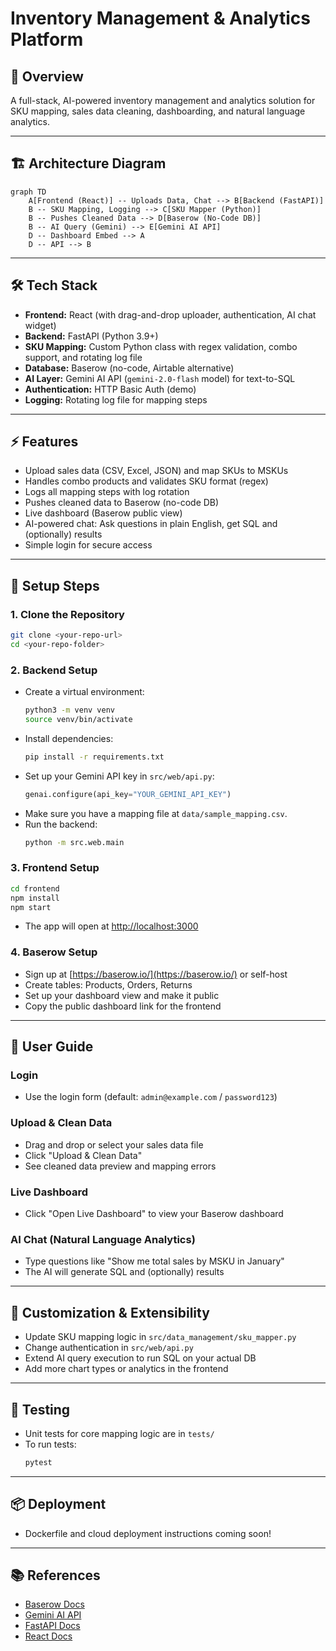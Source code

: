 # Inventory Management & Analytics Platform

## 🚀 Overview
A full-stack, AI-powered inventory management and analytics solution for SKU mapping, sales data cleaning, dashboarding, and natural language analytics.

---

## 🏗️ Architecture Diagram

```mermaid
graph TD
    A[Frontend (React)] -- Uploads Data, Chat --> B[Backend (FastAPI)]
    B -- SKU Mapping, Logging --> C[SKU Mapper (Python)]
    B -- Pushes Cleaned Data --> D[Baserow (No-Code DB)]
    B -- AI Query (Gemini) --> E[Gemini AI API]
    D -- Dashboard Embed --> A
    D -- API --> B
```

---

## 🛠️ Tech Stack
- **Frontend:** React (with drag-and-drop uploader, authentication, AI chat widget)
- **Backend:** FastAPI (Python 3.9+)
- **SKU Mapping:** Custom Python class with regex validation, combo support, and rotating log file
- **Database:** Baserow (no-code, Airtable alternative)
- **AI Layer:** Gemini AI API (`gemini-2.0-flash` model) for text-to-SQL
- **Authentication:** HTTP Basic Auth (demo)
- **Logging:** Rotating log file for mapping steps

---

## ⚡ Features
- Upload sales data (CSV, Excel, JSON) and map SKUs to MSKUs
- Handles combo products and validates SKU format (regex)
- Logs all mapping steps with log rotation
- Pushes cleaned data to Baserow (no-code DB)
- Live dashboard (Baserow public view)
- AI-powered chat: Ask questions in plain English, get SQL and (optionally) results
- Simple login for secure access

---

## 📝 Setup Steps

### 1. **Clone the Repository**
```bash
git clone <your-repo-url>
cd <your-repo-folder>
```

### 2. **Backend Setup**
- Create a virtual environment:
  ```bash
  python3 -m venv venv
  source venv/bin/activate
  ```
- Install dependencies:
  ```bash
  pip install -r requirements.txt
  ```
- Set up your Gemini API key in `src/web/api.py`:
  ```python
  genai.configure(api_key="YOUR_GEMINI_API_KEY")
  ```
- Make sure you have a mapping file at `data/sample_mapping.csv`.
- Run the backend:
  ```bash
  python -m src.web.main
  ```

### 3. **Frontend Setup**
```bash
cd frontend
npm install
npm start
```
- The app will open at [http://localhost:3000](http://localhost:3000)

### 4. **Baserow Setup**
- Sign up at [https://baserow.io/](https://baserow.io/) or self-host
- Create tables: Products, Orders, Returns
- Set up your dashboard view and make it public
- Copy the public dashboard link for the frontend

---

## 👤 User Guide

### **Login**
- Use the login form (default: `admin@example.com` / `password123`)

### **Upload & Clean Data**
- Drag and drop or select your sales data file
- Click "Upload & Clean Data"
- See cleaned data preview and mapping errors

### **Live Dashboard**
- Click "Open Live Dashboard" to view your Baserow dashboard

### **AI Chat (Natural Language Analytics)**
- Type questions like "Show me total sales by MSKU in January"
- The AI will generate SQL and (optionally) results

---

## 🧩 Customization & Extensibility
- Update SKU mapping logic in `src/data_management/sku_mapper.py`
- Change authentication in `src/web/api.py`
- Extend AI query execution to run SQL on your actual DB
- Add more chart types or analytics in the frontend

---

## 🧪 Testing
- Unit tests for core mapping logic are in `tests/`
- To run tests:
  ```bash
  pytest
  ```

---

## 📦 Deployment
- Dockerfile and cloud deployment instructions coming soon!

---

## 📚 References
- [Baserow Docs](https://baserow.io/docs/)
- [Gemini AI API](https://ai.google.dev/)
- [FastAPI Docs](https://fastapi.tiangolo.com/)
- [React Docs](https://react.dev/) 